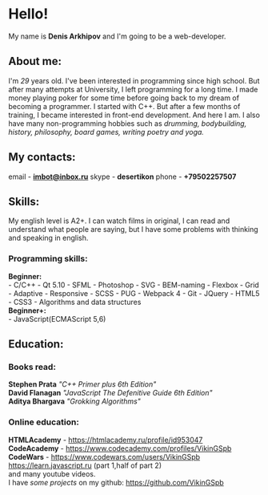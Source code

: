 # Hello!

My name is **Denis Arkhipov** and I'm going to be a web-developer.

## About me:
I'm *29* years old. I've been interested in programming since high school. But after many attempts at University, I left programming for a long time. 
I made money playing poker for some time before going back to my dream of becoming a programmer. I started with C++. But after a few months of training, I became interested in front-end development. And here I am.
I also have many non-programming hobbies such as *drumming, bodybuilding, history, philosophy, board games, writing poetry and yoga.*

## My contacts:
email - **imbot@inbox.ru**
skype - **desertikon**
phone - **+79502257507**

## Skills: 
My english level is A2+. I can watch films in original, I can read and understand what people are saying, but I have some problems with thinking and speaking in english.
  ### Programming skills:
  **Beginner:**  
    - C/C++
    - Qt 5.10
    - SFML
    - Photoshop
    - SVG
    - BEM-naming
    - Flexbox
    - Grid
    - Adaptive
    - Responsive
    - SCSS
    - PUG
    - Webpack 4
    - Git
    - JQuery
    - HTML5
    - CSS3
    - Algorithms and data structures  
  **Beginner+:**  
    - JavaScript(ECMAScript 5,6)

## Education:
  ### Books read: 
  **Stephen Prata** *"C++ Primer plus 6th Edition"*  
  **David Flanagan** *"JavaScript The Defenitive Guide 6th Edition"*  
  **Aditya Bhargava** *"Grokking Algorithms"*  

  ### Online education:
  **HTMLAcademy** - https://htmlacademy.ru/profile/id953047  
  **CodeAcademy** - https://www.codecademy.com/profiles/VikinGSpb  
  **CodeWars** - https://www.codewars.com/users/VikinGSpb  
  https://learn.javascript.ru   (part 1,half of part 2)  
  and many youtube videos.  
  I have *some projects* on my github: https://github.com/VikinGSpb